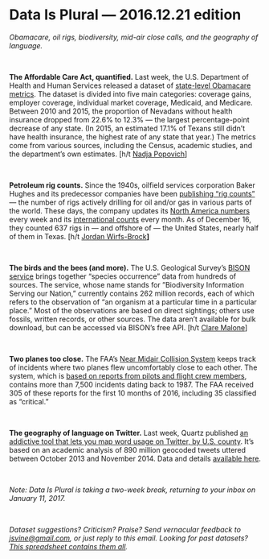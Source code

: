 Data Is Plural — 2016.12.21 edition
===================================

*Obamacare, oil rigs, biodiversity, mid-air close calls, and the geography of language.*

&nbsp;

**The Affordable Care Act, quantified.** Last week, the U.S. Department of Health and Human Services released a dataset of [state-level Obamacare metrics](https://aspe.hhs.gov/compilation-state-data-affordable-care-act). The dataset is divided into five main categories: coverage gains, employer coverage, individual market coverage, Medicaid, and Medicare. Between 2010 and 2015, the proportion of Nevadans without health insurance dropped from 22.6% to 12.3% — the largest percentage-point decrease of any state. (In 2015, an estimated 17.1% of Texans still didn’t have health insurance, the highest rate of any state that year.) The metrics come from various sources, including the Census, academic studies, and the department’s own estimates. [h/t [Nadja Popovich](https://twitter.com/PopovichN)]

&nbsp;

**Petroleum rig counts.** Since the 1940s, oilfield services corporation Baker Hughes and its predecessor companies have been [publishing “rig counts”](http://phx.corporate-ir.net/phoenix.zhtml?c=79687&p=irol-rigcountsoverview) — the number of rigs actively drilling for oil and/or gas in various parts of the world. These days, the company updates its [North America numbers](http://phx.corporate-ir.net/phoenix.zhtml?c=79687&p=irol-reportsother) every week and its [international counts](http://phx.corporate-ir.net/phoenix.zhtml?c=79687&p=irol-rigcountsintl) every month. As of December 16, they counted 637 rigs in — and offshore of — the United States, nearly half of them in Texas. [h/t [Jordan Wirfs-Brock](https://github.com/InsideEnergy/24-energy-stories-CAR16)**]**

&nbsp;

**The birds and the bees (and more).** The U.S. Geological Survey’s [BISON service](https://bison.usgs.gov/) brings together “species occurrence” data from hundreds of sources. The service, whose name stands for ”Biodiversity Information Serving our Nation,” currently contains 262 million records, each of which refers to the observation of “an organism at a particular time in a particular place.” Most of the observations are based on direct sightings; others use fossils, written records, or other sources. The data aren’t available for bulk download, but can be accessed via BISON’s free API. [h/t [Clare Malone](http://fivethirtyeight.com/features/how-trumps-white-house-could-mess-with-government-data/)]

&nbsp;

**Two planes too close.** The FAA’s [Near Midair Collision System](http://www.asias.faa.gov/pls/apex/f?p=100:33:0::NO:::) keeps track of incidents where two planes flew uncomfortably close to each other. The system, which is [based on reports from pilots and flight crew members](http://www.asias.faa.gov/pls/apex/f?p=100:35:0::NO::P35_REGION_VAR:1), contains more than 7,500 incidents dating back to 1987. The FAA received 305 of these reports for the first 10 months of 2016, including 35 classified as “critical.”

&nbsp;

**The geography of language on Twitter.** Last week, Quartz published [an addictive tool that lets you map word usage on Twitter, by U.S. county](http://qz.com/862325/the-great-american-word-mapper/). It’s based on an academic analysis of 890 million geocoded tweets uttered between October 2013 and November 2014. Data and details [available here](https://sites.google.com/site/wordmapperinfo/).

&nbsp;

*Note: Data Is Plural is taking a two-week break, returning to your inbox on January 11, 2017.*

&nbsp;

*Dataset suggestions? Criticism? Praise? Send vernacular feedback to <jsvine@gmail.com>, or just reply to this email. Looking for past datasets? [This spreadsheet contains them all](https://docs.google.com/spreadsheets/d/1wZhPLMCHKJvwOkP4juclhjFgqIY8fQFMemwKL2c64vk).*